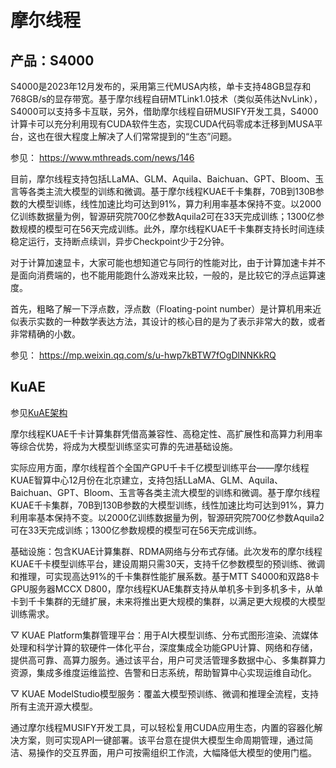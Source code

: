 # 摩尔线程


## 产品：S4000

S4000是2023年12月发布的，采用第三代MUSA内核，单卡支持48GB显存和768GB/s的显存带宽。基于摩尔线程自研MTLink1.0技术（类似英伟达NvLink），S4000可以支持多卡互联，另外，借助摩尔线程自研MUSIFY开发工具，S4000计算卡可以充分利用现有CUDA软件生态，实现CUDA代码零成本迁移到MUSA平台，这也在很大程度上解决了人们常常提到的“生态”问题。

参见： https://www.mthreads.com/news/146

目前，摩尔线程支持包括LLaMA、GLM、Aquila、Baichuan、GPT、Bloom、玉言等各类主流大模型的训练和微调。基于摩尔线程KUAE千卡集群，70B到130B参数的大模型训练，线性加速比均可达到91%，算力利用率基本保持不变。以2000亿训练数据量为例，智源研究院700亿参数Aquila2可在33天完成训练；1300亿参数规模的模型可在56天完成训练。此外，摩尔线程KUAE千卡集群支持长时间连续稳定运行，支持断点续训，异步Checkpoint少于2分钟。

 
对于计算加速显卡，大家可能也想知道它与同行的性能对比，由于计算加速卡并不是面向消费端的，也不能用能跑什么游戏来比较，一般的，是比较它的浮点运算速度。

首先，粗略了解一下浮点数，浮点数（Floating-point number）是计算机用来近似表示实数的一种数学表达方法，其设计的核心目的是为了表示非常大的数，或者非常精确的小数。

参见： https://mp.weixin.qq.com/s/u-hwp7kBTW7fOgDlNNKkRQ


## KuAE 

参见[KuAE架构](./kuae_arch1.png)


摩尔线程KUAE千卡计算集群凭借高兼容性、高稳定性、高扩展性和高算力利用率等综合优势，将成为大模型训练坚实可靠的先进基础设施。

实际应用方面，摩尔线程首个全国产GPU千卡千亿模型训练平台——摩尔线程KUAE智算中心12月份在北京建立，支持包括LLaMA、GLM、Aquila、Baichuan、GPT、Bloom、玉言等各类主流大模型的训练和微调。基于摩尔线程KUAE千卡集群，70B到130B参数的大模型训练，线性加速比均可达到91%，算力利用率基本保持不变。以2000亿训练数据量为例，智源研究院700亿参数Aquila2可在33天完成训练；1300亿参数规模的模型可在56天完成训练。


基础设施：包含KUAE计算集群、RDMA网络与分布式存储。此次发布的摩尔线程KUAE千卡模型训练平台，建设周期只需30天，支持千亿参数模型的预训练、微调和推理，可实现高达91%的千卡集群性能扩展系数。基于MTT S4000和双路8卡GPU服务器MCCX D800，摩尔线程KUAE集群支持从单机多卡到多机多卡，从单卡到千卡集群的无缝扩展，未来将推出更大规模的集群，以满足更大规模的大模型训练需求。

 

▽ KUAE Platform集群管理平台：用于AI大模型训练、分布式图形渲染、流媒体处理和科学计算的软硬件一体化平台，深度集成全功能GPU计算、网络和存储，提供高可靠、高算力服务。通过该平台，用户可灵活管理多数据中心、多集群算力资源，集成多维度运维监控、告警和日志系统，帮助智算中心实现运维自动化。

 

▽ KUAE ModelStudio模型服务：覆盖大模型预训练、微调和推理全流程，支持所有主流开源大模型。

通过摩尔线程MUSIFY开发工具，可以轻松复用CUDA应用生态，内置的容器化解决方案，则可实现API一键部署。该平台意在提供大模型生命周期管理，通过简洁、易操作的交互界面，用户可按需组织工作流，大幅降低大模型的使用门槛。

